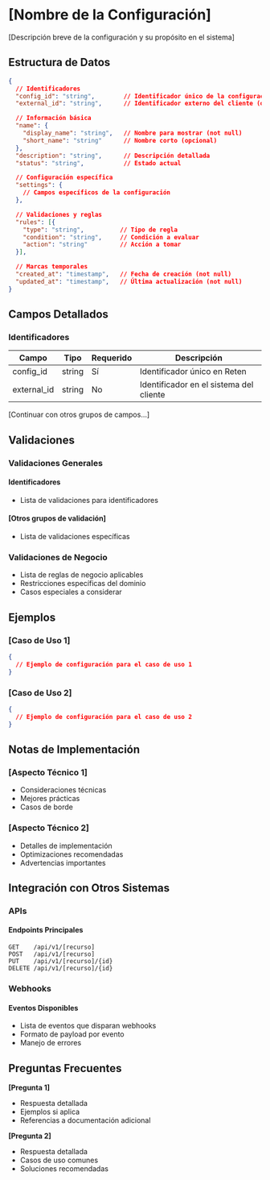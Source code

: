 # [Nombre de la Configuración]

[Descripción breve de la configuración y su propósito en el sistema]

## Estructura de Datos

```json
{
  // Identificadores
  "config_id": "string",        // Identificador único de la configuración (not null)
  "external_id": "string",      // Identificador externo del cliente (opcional)

  // Información básica
  "name": {
    "display_name": "string",   // Nombre para mostrar (not null)
    "short_name": "string"      // Nombre corto (opcional)
  },
  "description": "string",      // Descripción detallada
  "status": "string",           // Estado actual

  // Configuración específica
  "settings": {
    // Campos específicos de la configuración
  },

  // Validaciones y reglas
  "rules": [{
    "type": "string",          // Tipo de regla
    "condition": "string",     // Condición a evaluar
    "action": "string"         // Acción a tomar
  }],

  // Marcas temporales
  "created_at": "timestamp",   // Fecha de creación (not null)
  "updated_at": "timestamp",   // Última actualización (not null)
}
```

## Campos Detallados

### Identificadores

| Campo       | Tipo   | Requerido | Descripción                             |
| ----------- | ------ | --------- | --------------------------------------- |
| config_id   | string | Sí        | Identificador único en Reten            |
| external_id | string | No        | Identificador en el sistema del cliente |

[Continuar con otros grupos de campos...]

## Validaciones

### Validaciones Generales

#### Identificadores
- Lista de validaciones para identificadores

#### [Otros grupos de validación]
- Lista de validaciones específicas

### Validaciones de Negocio

- Lista de reglas de negocio aplicables
- Restricciones específicas del dominio
- Casos especiales a considerar

## Ejemplos

### [Caso de Uso 1]

```json
{
  // Ejemplo de configuración para el caso de uso 1
}
```

### [Caso de Uso 2]

```json
{
  // Ejemplo de configuración para el caso de uso 2
}
```

## Notas de Implementación

### [Aspecto Técnico 1]

- Consideraciones técnicas
- Mejores prácticas
- Casos de borde

### [Aspecto Técnico 2]

- Detalles de implementación
- Optimizaciones recomendadas
- Advertencias importantes

## Integración con Otros Sistemas

### APIs

#### Endpoints Principales
```
GET    /api/v1/[recurso]
POST   /api/v1/[recurso]
PUT    /api/v1/[recurso]/{id}
DELETE /api/v1/[recurso]/{id}
```

### Webhooks

#### Eventos Disponibles
- Lista de eventos que disparan webhooks
- Formato de payload por evento
- Manejo de errores

## Preguntas Frecuentes

**[Pregunta 1]**
- Respuesta detallada
- Ejemplos si aplica
- Referencias a documentación adicional

**[Pregunta 2]**
- Respuesta detallada
- Casos de uso comunes
- Soluciones recomendadas 